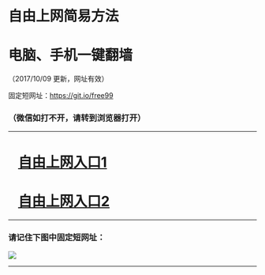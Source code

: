 ﻿# 自由上网简易方法

# 电脑、手机一键翻墙

（2017/10/09 更新，网址有效）

固定短网址：https://git.io/free99

### （微信如打不开，请转到浏览器打开）


***





# &nbsp;&nbsp; <a href="http://ft55559182.fwq-tz-1001.info/fwqtz01.html?t=100900120100 " target="_blank">自由上网入口1</a>
# &nbsp;&nbsp; <a href="http://ft2797814403.fwq-tz-1002.info/fwqtz02.html?t=100900120797 " target="_blank">自由上网入口2</a>
***

### 请记住下图中固定短网址：

<img src="https://s3-us-west-2.amazonaws.com/fwq-1001/yjfq-20170905okok.png" /> 


***

